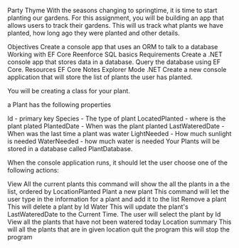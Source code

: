 Party Thyme
With the seasons changing to springtime, it is time to start planting our gardens. For this assignment, you will be building an app that allows users to track their gardens. This will us track what plants we have planted, how long ago they were planted and other details.

Objectives
Create a console app that uses an ORM to talk to a database
Working with EF Core
Reenforce SQL basics
Requirements
Create a .NET console app that stores data in a database.
Query the database using EF Core.
Resources
EF Core Notes
Explorer Mode
.NET
Create a new console application that will store the list of plants the user has planted.

You will be creating a class for your plant.

a Plant has the following properties

Id - primary key
Species - The type of plant
LocatedPlanted - where is the plant plated
PlantedDate - When was the plant planted
LastWateredDate - When was the last time a plant was water
LightNeeded - How much sunlight is needed
WaterNeeded - how much water is needed
Your Plants will be stored in a database called PlantDatabase.

When the console application runs, it should let the user choose one of the following actions:

View All the current plants
this command will show the all the plants in a the list, ordered by LocationPlanted
Plant a new plant
This command will let the user type in the information for a plant and add it to the list
Remove a plant
This will delete a plant by Id
Water
This will update the plant's LastWateredDate to the Current Time. The user will select the plant by Id
View all the plants that have not been watered today
Location summary
This will all the plants that are in given location
quit the program
this will stop the program
